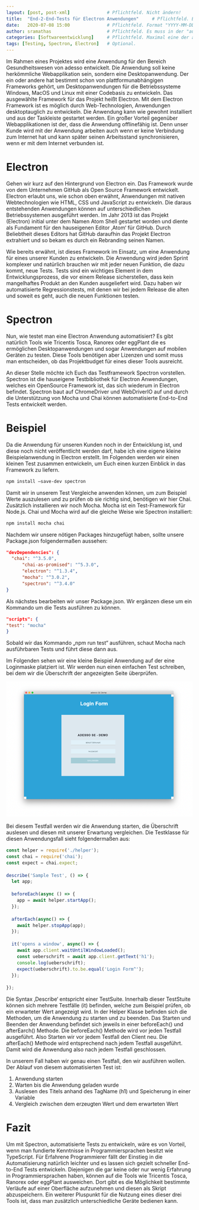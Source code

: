 ```yaml
---
layout: [post, post-xml]              # Pflichtfeld. Nicht ändern!
title:  "End-2-End-Tests für Electron Anwendungen"     # Pflichtfeld. Bitte einen Titel für den Blog Post angeben.
date:   2020-07-08 15:00              # Pflichtfeld. Format "YYYY-MM-DD HH:MM". Muss für Veröffentlichung in der Vergangenheit liegen. (Für Preview egal)
author: sramathas                     # Pflichtfeld. Es muss in der "authors.yml" einen Eintrag mit diesem Namen geben.
categories: [Softwareentwicklung]     # Pflichtfeld. Maximal eine der angegebenen Kategorien verwenden.
tags: [Testing, Spectron, Electron]   # Optional.
---
```


Im Rahmen eines Projektes wird eine Anwendung für den Bereich Gesundheitswesen von adesso entwickelt. 
Die Anwendung soll keine herkömmliche Webapplikation sein, sondern eine Desktopanwendung. 
Der ein oder andere hat bestimmt schon von plattformunabhängigen Frameworks gehört, um Desktopanwendungen für die Betriebssysteme Windows, MacOS und Linux mit einer Codebasis zu entwickeln. 
Das ausgewählte Framework für das Projekt heißt Electron. 
Mit dem Electron Framework ist es möglich durch Web-Technologien, Anwendungen desktoptauglich zu entwickeln. 
Die Anwendung kann wie gewohnt installiert und aus der Taskleiste gestartet werden. 
Ein großer Vorteil gegenüber Webapplikationen ist der, dass die Anwendung offlinefähig ist. 
Denn unser Kunde wird mit der Anwendung arbeiten auch wenn er keine Verbindung zum Internet hat und kann später seinen Arbeitsstand synchronisieren, wenn er mit dem Internet verbunden ist. 



# Electron

Gehen wir kurz auf den Hintergrund von Electron ein. 
Das Framework wurde von dem Unternehmen GitHub als Open Source Framework entwickelt. 
Electron erlaubt uns, wie schon oben erwähnt, Anwendungen mit nativen Webtechnologien wie HTML, CSS und JavaScript zu entwickeln. 
Die daraus entstehenden Anwendungen können auf unterschiedlichen Betriebssystemen ausgeführt werden. 
Im Jahr 2013 ist das Projekt (Electron) initial unter dem Namen Atom Shell gestartet worden und diente als Fundament für den hauseigenen Editor ‚Atom‘ für GitHub. 
Durch Beliebtheit dieses Editors hat GitHub daraufhin das Projekt Electron extrahiert und so bekam es durch ein Rebranding seinen Namen. 

Wie bereits erwähnt, ist dieses Framework im Einsatz, um eine Anwendung für eines unserer Kunden zu entwickeln. 
Die Anwendung wird jeden Sprint komplexer und natürlich brauchen wir mit jeder neuen Funktion, die dazu kommt, neue Tests. 
Tests sind ein wichtiges Element in dem Entwicklungsprozess, die vor einem Release sicherstellen, dass kein mangelhaftes Produkt an den Kunden ausgeliefert wird.
Dazu haben wir automatisierte Regressionstests, mit denen wir bei jedem Release die alten und soweit es geht, auch die neuen Funktionen testen.



# Spectron

Nun, wie testet man eine Electron Anwendung automatisiert? 
Es gibt natürlich Tools wie Tricentis Tosca, Ranorex oder eggPlant die es ermöglichen Desktopanwendungen und sogar Anwendungen auf mobilen Geräten zu testen. 
Diese Tools benötigen aber Lizenzen und somit muss man entscheiden, ob das Projektbudget für eines dieser Tools ausreicht. 
 
An dieser Stelle möchte ich Euch das Testframework Spectron vorstellen. 
Spectron ist die hauseigene Testbibliothek für Electron Anwendungen, welches ein OpenSource Framework ist, das sich wiederum in Electron befindet. 
Spectron baut auf ChromeDriver und WebDriverIO auf und durch die Unterstützung von Mocha und Chai können automatisierte End-to-End Tests entwickelt werden. 



# Beispiel

Da die Anwendung für unseren Kunden noch in der Entwicklung ist, und diese noch nicht veröffentlicht werden darf, habe ich eine eigene kleine Beispielanwendung in Electron erstellt. 
Im Folgenden werden wir einen kleinen Test zusammen entwickeln, um Euch einen kurzen Einblick in das Framework zu liefern.  
 
```sh
npm install –save-dev spectron 
```
 
 
Damit wir in unserem Test Vergleiche anwenden können, um zum Beispiel Werte auszulesen und zu prüfen ob sie richtig sind, benötigen wir hier Chai. 
Zusätzlich installieren wir noch Mocha. Mocha ist ein Test-Framework für Node.js. 
Chai und Mocha wird auf die gleiche Weise wie Spectron installiert: 

 ```sh
npm install mocha chai 
``` 


Nachdem wir unsere nötigen Packages hinzugefügt haben, sollte unsere Package.json folgendermaßen aussehen: 

```json
"devDependencies": { 
  "chai": "^3.5.0", 
      "chai-as-promised": "^5.3.0", 
      "electron": "^1.3.4", 
      "mocha": "^3.0.2", 
      "spectron": "^3.4.0" 
} 
```


Als nächstes bearbeiten wir unser Package.json. 
Wir ergänzen diese um ein Kommando um die Tests ausführen zu können.

```json
"scripts": { 
"test": "mocha" 
} 
```


Sobald wir das Kommando „npm run test“ ausführen, schaut Mocha nach ausführbaren Tests und führt diese dann aus. 

Im Folgenden sehen wir eine kleine Beispiel Anwendung auf der eine Loginmaske platziert ist. 
Wir werden nun einen einfachen Test schreiben, bei dem wir die Überschrift der angezeigten Seite überprüfen.

![Login Maske Demo Anwendung](/assets/images/posts/electron-testen-mit-spectron/login_maske.png)

Bei diesem Testfall werden wir die Anwendung starten, die Überschrift auslesen und diesen mit unserer Erwartung vergleichen. 
Die Testklasse für diesen Anwendungsfall sieht folgendermaßen aus: 

```typescript
const helper = require('./helper'); 
const chai = require('chai'); 
const expect = chai.expect; 
 
describe('Sample Test', () => { 
  let app; 
 
  beforeEach(async () => { 
    app = await helper.startApp(); 
  }); 
 
  afterEach(async() => { 
    await helper.stopApp(app); 
  }); 
 
  it('opens a window', async() => { 
    await app.client.waitUntilWindowLoaded(); 
    const ueberschrift = await app.client.getText('h1'); 
    console.log(ueberschrift); 
    expect(ueberschrift).to.be.equal('Login Form^'); 
  }); 
 
}); 
```


Die Syntax ‚Describe‘ entspricht einer TestSuite. 
Innerhalb dieser TestStuite können sich mehrere Testfälle (it) befinden, welche zum Beispiel prüfen, ob ein erwarteter Wert angezeigt wird. 
In der Helper Klasse befinden sich die Methoden, um die Anwendung zu starten und zu beenden. 
Das Starten und Beenden der Anwendung befindet sich jeweils in einer beforeEach() und afterEarch() Methode. 
Die beforeEach() Methode wird vor jeden Testfall ausgeführt. 
Also Starten wir vor jedem Testfall den Client neu. 
Die afterEach() Methode wird entsprechend nach jedem Testfall ausgeführt. 
Damit wird die Anwendung also nach jedem Testfall geschlossen.  

In unserem Fall haben wir genau einen Testfall, den wir ausführen wollen. 
Der Ablauf von diesem automatisierten Test ist: 
1. Anwendung starten 
2. Warten bis die Anwendung geladen wurde 
3. Auslesen des Titels anhand des TagName (h1) und Speicherung in einer Variable 
4. Vergleich zwischen dem erzeugten Wert und dem erwarteten Wert 



# Fazit

Um mit Spectron, automatisierte Tests zu entwickeln, wäre es von Vorteil, wenn man fundierte Kenntnisse in Programmiersprachen besitzt wie TypeScript. 
Für Erfahrene Programmierer fällt der Einstieg in die Automatisierung natürlich leichter und es lassen sich gezielt schneller End-to-End Tests entwickeln. 
Diejenigen die gar keine oder nur wenig Erfahrung in Programmiersprachen haben, können auf die Tools wie Tricentis Tosca, Ranorex oder eggPlant ausweichen. 
Dort gibt es die Möglichkeit bestimmte Verläufe auf einer Oberfläche aufzunehmen und diesen als Skript abzuspeichern. 
Ein weiterer Pluspunkt für die Nutzung eines dieser drei Tools ist, dass man zusätzlich unterschiedliche Geräte bedienen kann. 
